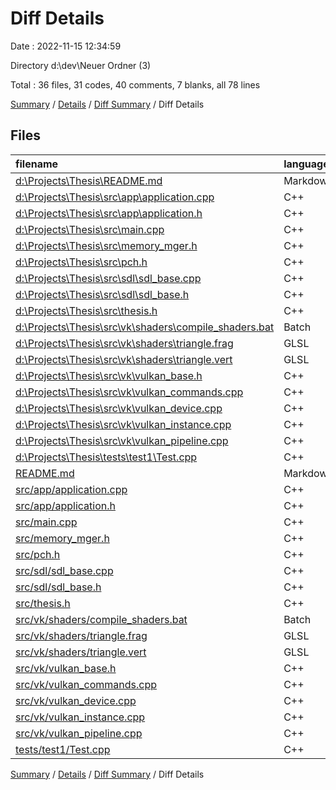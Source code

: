 # Diff Details

Date : 2022-11-15 12:34:59

Directory d:\\dev\\Neuer Ordner (3)

Total : 36 files,  31 codes, 40 comments, 7 blanks, all 78 lines

[Summary](results.md) / [Details](details.md) / [Diff Summary](diff.md) / Diff Details

## Files
| filename | language | code | comment | blank | total |
| :--- | :--- | ---: | ---: | ---: | ---: |
| [d:\Projects\Thesis\README.md](/d:%5CProjects%5CThesis%5CREADME.md) | Markdown | -1 | 0 | -1 | -2 |
| [d:\Projects\Thesis\src\app\application.cpp](/d:%5CProjects%5CThesis%5Csrc%5Capp%5Capplication.cpp) | C++ | -181 | -6 | -25 | -212 |
| [d:\Projects\Thesis\src\app\application.h](/d:%5CProjects%5CThesis%5Csrc%5Capp%5Capplication.h) | C++ | -77 | -5 | -11 | -93 |
| [d:\Projects\Thesis\src\main.cpp](/d:%5CProjects%5CThesis%5Csrc%5Cmain.cpp) | C++ | -13 | 0 | 0 | -13 |
| [d:\Projects\Thesis\src\memory_mger.h](/d:%5CProjects%5CThesis%5Csrc%5Cmemory_mger.h) | C++ | -27 | -5 | -9 | -41 |
| [d:\Projects\Thesis\src\pch.h](/d:%5CProjects%5CThesis%5Csrc%5Cpch.h) | C++ | -3 | 0 | -1 | -4 |
| [d:\Projects\Thesis\src\sdl\sdl_base.cpp](/d:%5CProjects%5CThesis%5Csrc%5Csdl%5Csdl_base.cpp) | C++ | -135 | 0 | -15 | -150 |
| [d:\Projects\Thesis\src\sdl\sdl_base.h](/d:%5CProjects%5CThesis%5Csrc%5Csdl%5Csdl_base.h) | C++ | -22 | 0 | -4 | -26 |
| [d:\Projects\Thesis\src\thesis.h](/d:%5CProjects%5CThesis%5Csrc%5Cthesis.h) | C++ | -6 | 0 | -3 | -9 |
| [d:\Projects\Thesis\src\vk\shaders\compile_shaders.bat](/d:%5CProjects%5CThesis%5Csrc%5Cvk%5Cshaders%5Ccompile_shaders.bat) | Batch | -3 | 0 | 0 | -3 |
| [d:\Projects\Thesis\src\vk\shaders\triangle.frag](/d:%5CProjects%5CThesis%5Csrc%5Cvk%5Cshaders%5Ctriangle.frag) | GLSL | -7 | 0 | -2 | -9 |
| [d:\Projects\Thesis\src\vk\shaders\triangle.vert](/d:%5CProjects%5CThesis%5Csrc%5Cvk%5Cshaders%5Ctriangle.vert) | GLSL | -9 | 0 | -3 | -12 |
| [d:\Projects\Thesis\src\vk\vulkan_base.h](/d:%5CProjects%5CThesis%5Csrc%5Cvk%5Cvulkan_base.h) | C++ | -164 | -4 | -29 | -197 |
| [d:\Projects\Thesis\src\vk\vulkan_commands.cpp](/d:%5CProjects%5CThesis%5Csrc%5Cvk%5Cvulkan_commands.cpp) | C++ | -120 | 0 | -12 | -132 |
| [d:\Projects\Thesis\src\vk\vulkan_device.cpp](/d:%5CProjects%5CThesis%5Csrc%5Cvk%5Cvulkan_device.cpp) | C++ | -335 | -1 | -60 | -396 |
| [d:\Projects\Thesis\src\vk\vulkan_instance.cpp](/d:%5CProjects%5CThesis%5Csrc%5Cvk%5Cvulkan_instance.cpp) | C++ | -194 | -19 | -17 | -230 |
| [d:\Projects\Thesis\src\vk\vulkan_pipeline.cpp](/d:%5CProjects%5CThesis%5Csrc%5Cvk%5Cvulkan_pipeline.cpp) | C++ | -283 | -11 | -42 | -336 |
| [d:\Projects\Thesis\tests\test1\Test.cpp](/d:%5CProjects%5CThesis%5Ctests%5Ctest1%5CTest.cpp) | C++ | -5 | 0 | -1 | -6 |
| [README.md](/README.md) | Markdown | 1 | 0 | 1 | 2 |
| [src/app/application.cpp](/src/app/application.cpp) | C++ | 181 | 6 | 25 | 212 |
| [src/app/application.h](/src/app/application.h) | C++ | 77 | 5 | 11 | 93 |
| [src/main.cpp](/src/main.cpp) | C++ | 13 | 0 | 0 | 13 |
| [src/memory_mger.h](/src/memory_mger.h) | C++ | 6 | 26 | 9 | 41 |
| [src/pch.h](/src/pch.h) | C++ | 18 | 0 | 2 | 20 |
| [src/sdl/sdl_base.cpp](/src/sdl/sdl_base.cpp) | C++ | 135 | 0 | 15 | 150 |
| [src/sdl/sdl_base.h](/src/sdl/sdl_base.h) | C++ | 22 | 0 | 4 | 26 |
| [src/thesis.h](/src/thesis.h) | C++ | 6 | 0 | 3 | 9 |
| [src/vk/shaders/compile_shaders.bat](/src/vk/shaders/compile_shaders.bat) | Batch | 3 | 0 | 0 | 3 |
| [src/vk/shaders/triangle.frag](/src/vk/shaders/triangle.frag) | GLSL | 7 | 0 | 2 | 9 |
| [src/vk/shaders/triangle.vert](/src/vk/shaders/triangle.vert) | GLSL | 9 | 0 | 3 | 12 |
| [src/vk/vulkan_base.h](/src/vk/vulkan_base.h) | C++ | 152 | 22 | 28 | 202 |
| [src/vk/vulkan_commands.cpp](/src/vk/vulkan_commands.cpp) | C++ | 121 | 0 | 12 | 133 |
| [src/vk/vulkan_device.cpp](/src/vk/vulkan_device.cpp) | C++ | 336 | 1 | 60 | 397 |
| [src/vk/vulkan_instance.cpp](/src/vk/vulkan_instance.cpp) | C++ | 195 | 19 | 17 | 231 |
| [src/vk/vulkan_pipeline.cpp](/src/vk/vulkan_pipeline.cpp) | C++ | 329 | 12 | 49 | 390 |
| [tests/test1/Test.cpp](/tests/test1/Test.cpp) | C++ | 5 | 0 | 1 | 6 |

[Summary](results.md) / [Details](details.md) / [Diff Summary](diff.md) / Diff Details